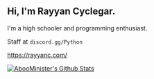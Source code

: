 ## Hi, I'm Rayyan Cyclegar.

I'm a high schooler and programming enthusiast.

Staff at `discord.gg/Python`

https://rayyanc.com/

[![AbooMinister's Github Stats](https://github-readme-stats.vercel.app/api?username=AbooMinister25&theme=material-palenight&show_icons=true)](https://github.com/anuraghazra/github-readme-stats) 

